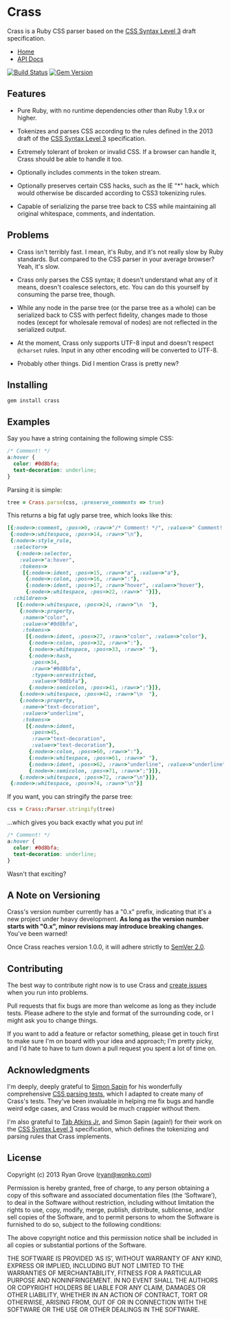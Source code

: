 Crass
=====

Crass is a Ruby CSS parser based on the [CSS Syntax Level 3][css] draft
specification.

* [Home](https://github.com/rgrove/crass/)
* [API Docs](http://rubydoc.info/github/rgrove/crass/master)

[![Build Status](https://travis-ci.org/rgrove/crass.png?branch=master)](https://travis-ci.org/rgrove/crass?branch=master)
[![Gem Version](https://badge.fury.io/rb/crass.png)](http://badge.fury.io/rb/crass)

Features
--------

* Pure Ruby, with no runtime dependencies other than Ruby 1.9.x or higher.

* Tokenizes and parses CSS according to the rules defined in the 2013 draft of
  the [CSS Syntax Level 3][css] specification.

* Extremely tolerant of broken or invalid CSS. If a browser can handle it, Crass
  should be able to handle it too.

* Optionally includes comments in the token stream.

* Optionally preserves certain CSS hacks, such as the IE "*" hack, which would
  otherwise be discarded according to CSS3 tokenizing rules.

* Capable of serializing the parse tree back to CSS while maintaining all
  original whitespace, comments, and indentation.

[css]: http://www.w3.org/TR/2013/WD-css-syntax-3-20130919/

Problems
--------

* Crass isn't terribly fast. I mean, it's Ruby, and it's not really slow by Ruby
  standards. But compared to the CSS parser in your average browser? Yeah, it's
  slow.

* Crass only parses the CSS syntax; it doesn't understand what any of it means,
  doesn't coalesce selectors, etc. You can do this yourself by consuming the
  parse tree, though.

* While any node in the parse tree (or the parse tree as a whole) can be
  serialized back to CSS with perfect fidelity, changes made to those nodes
  (except for wholesale removal of nodes) are not reflected in the serialized
  output.

* At the moment, Crass only supports UTF-8 input and doesn't respect `@charset`
  rules. Input in any other encoding will be converted to UTF-8.

* Probably other things. Did I mention Crass is pretty new?

Installing
----------

```
gem install crass
```

Examples
--------

Say you have a string containing the following simple CSS:

```css
/* Comment! */
a:hover {
  color: #0d8bfa;
  text-decoration: underline;
}
```

Parsing it is simple:

```ruby
tree = Crass.parse(css, :preserve_comments => true)
```

This returns a big fat ugly parse tree, which looks like this:

```ruby
[{:node=>:comment, :pos=>0, :raw=>"/* Comment! */", :value=>" Comment! "},
 {:node=>:whitespace, :pos=>14, :raw=>"\n"},
 {:node=>:style_rule,
  :selector=>
   {:node=>:selector,
    :value=>"a:hover",
    :tokens=>
     [{:node=>:ident, :pos=>15, :raw=>"a", :value=>"a"},
      {:node=>:colon, :pos=>16, :raw=>":"},
      {:node=>:ident, :pos=>17, :raw=>"hover", :value=>"hover"},
      {:node=>:whitespace, :pos=>22, :raw=>" "}]},
  :children=>
   [{:node=>:whitespace, :pos=>24, :raw=>"\n  "},
    {:node=>:property,
     :name=>"color",
     :value=>"#0d8bfa",
     :tokens=>
      [{:node=>:ident, :pos=>27, :raw=>"color", :value=>"color"},
       {:node=>:colon, :pos=>32, :raw=>":"},
       {:node=>:whitespace, :pos=>33, :raw=>" "},
       {:node=>:hash,
        :pos=>34,
        :raw=>"#0d8bfa",
        :type=>:unrestricted,
        :value=>"0d8bfa"},
       {:node=>:semicolon, :pos=>41, :raw=>";"}]},
    {:node=>:whitespace, :pos=>42, :raw=>"\n  "},
    {:node=>:property,
     :name=>"text-decoration",
     :value=>"underline",
     :tokens=>
      [{:node=>:ident,
        :pos=>45,
        :raw=>"text-decoration",
        :value=>"text-decoration"},
       {:node=>:colon, :pos=>60, :raw=>":"},
       {:node=>:whitespace, :pos=>61, :raw=>" "},
       {:node=>:ident, :pos=>62, :raw=>"underline", :value=>"underline"},
       {:node=>:semicolon, :pos=>71, :raw=>";"}]},
    {:node=>:whitespace, :pos=>72, :raw=>"\n"}]},
 {:node=>:whitespace, :pos=>74, :raw=>"\n"}]
```

If you want, you can stringify the parse tree:

```ruby
css = Crass::Parser.stringify(tree)
```

...which gives you back exactly what you put in!

```css
/* Comment! */
a:hover {
  color: #0d8bfa;
  text-decoration: underline;
}
```

Wasn't that exciting?

A Note on Versioning
--------------------

Crass's version number currently has a "0.x" prefix, indicating that it's a new
project under heavy development. **As long as the version number starts with
"0.x", minor revisions may introduce breaking changes.** You've been warned!

Once Crass reaches version 1.0.0, it will adhere strictly to
[SemVer 2.0][semver].

[semver]:http://semver.org/spec/v2.0.0.html

Contributing
------------

The best way to contribute right now is to use Crass and [create issues][issue]
when you run into problems.

Pull requests that fix bugs are more than welcome as long as they include tests.
Please adhere to the style and format of the surrounding code, or I might ask
you to change things.

If you want to add a feature or refactor something, please get in touch first to
make sure I'm on board with your idea and approach; I'm pretty picky, and I'd
hate to have to turn down a pull request you spent a lot of time on.

[issue]: https://github.com/rgrove/crass/issues/new

Acknowledgments
---------------

I'm deeply, deeply grateful to [Simon Sapin][simon] for his wonderfully
comprehensive [CSS parsing tests][css-tests], which I adapted to create many of
Crass's tests. They've been invaluable in helping me fix bugs and handle weird
edge cases, and Crass would be much crappier without them.

I'm also grateful to [Tab Atkins Jr.][tab] and Simon Sapin (again!) for their
work on the [CSS Syntax Level 3][spec] specification, which defines the
tokenizing and parsing rules that Crass implements.

[css-tests]:https://github.com/SimonSapin/css-parsing-tests/
[simon]:http://exyr.org/about/
[spec]:http://www.w3.org/TR/css-syntax-3/
[tab]:http://www.xanthir.com/contact/

License
-------

Copyright (c) 2013 Ryan Grove (ryan@wonko.com)

Permission is hereby granted, free of charge, to any person obtaining a copy of
this software and associated documentation files (the ‘Software’), to deal in
the Software without restriction, including without limitation the rights to
use, copy, modify, merge, publish, distribute, sublicense, and/or sell copies of
the Software, and to permit persons to whom the Software is furnished to do so,
subject to the following conditions:

The above copyright notice and this permission notice shall be included in all
copies or substantial portions of the Software.

THE SOFTWARE IS PROVIDED ‘AS IS’, WITHOUT WARRANTY OF ANY KIND, EXPRESS OR
IMPLIED, INCLUDING BUT NOT LIMITED TO THE WARRANTIES OF MERCHANTABILITY, FITNESS
FOR A PARTICULAR PURPOSE AND NONINFRINGEMENT. IN NO EVENT SHALL THE AUTHORS OR
COPYRIGHT HOLDERS BE LIABLE FOR ANY CLAIM, DAMAGES OR OTHER LIABILITY, WHETHER
IN AN ACTION OF CONTRACT, TORT OR OTHERWISE, ARISING FROM, OUT OF OR IN
CONNECTION WITH THE SOFTWARE OR THE USE OR OTHER DEALINGS IN THE SOFTWARE.
